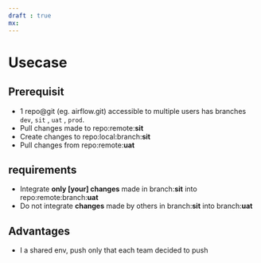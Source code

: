 ```yaml
---
draft : true
mx:  
---
```



# Usecase
## Prerequisit
- 1 repo@git (eg. airflow.git) accessible to multiple users has branches `dev`, `sit` , `uat` , `prod`.
- Pull changes made to repo:remote:**sit** 
- Create changes to repo:local:branch:**sit**
- Pull changes from repo:remote:**uat** 
## requirements
- Integrate **only [your] changes** made in branch:**sit** into repo:remote:branch:**uat**
- Do not integrate **changes** made by others in branch:**sit** into branch:**uat**

## Advantages
- I a shared env, push only that each team decided to push
